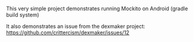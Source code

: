 This very simple project demonstrates running Mockito on Android (gradle build system)

It also demonstrates an issue from the dexmaker project: https://github.com/crittercism/dexmaker/issues/12
